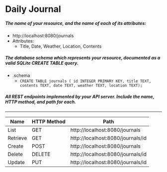# Daily Journal
##### The name of your resource, and the name of each of its attributes:
 
 - http://localhost:8080/journals
 - Attributes:
    - Title, Date, Weather, Location, Contents

##### The database schema which represents your resource, documented as a valid SQLite CREATE TABLE query.
- .schema
    - `CREATE TABLE journals (
        id INTEGER PRIMARY KEY,
        title TEXT,
        contents TEXT,
        date TEXT,
        weather TEXT,
        location TEXT);`

##### All REST endpoints implemented by your API server. Include the name, HTTP method, and path for each.
-------
| Name | HTTP Method | Path |
| ------ | ------ | -------| 
| List | GET | http://localhost:8080/journals |
| Retrieve | GET  | http://localhost:8080/journals/id |
| Create | POST | http://localhost:8080/journals |
| Delete | DELETE | http://localhost:8080/journals/id |
| Update | PUT | http://localhost:8080/journals/id|